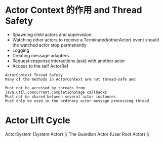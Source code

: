 # Actor Context 的作用 and Thread Safety
- Spawning child actors and supervision
- Watching other actors to receive a Terminated(otherActor) event should the watched actor stop permanently
- Logging
- Creating message adapters
- Request-response interactions (ask) with another actor
- Access to the self ActorRef

```
ActorContext Thread Safety
Many of the methods in ActorContext are not thread-safe and

Must not be accessed by threads from java.util.concurrent.CompletionStage callbacks
Must not be shared between several actor instances
Must only be used in the ordinary actor message processing thread
```


# Actor Lift Cycle
ActorSystem (System Actor)
|/
The Guardian Actor (User Root Actor)
|/
